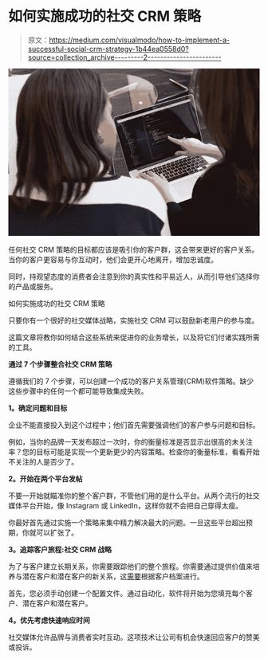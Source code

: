 # 如何实施成功的社交 CRM 策略

> 原文：<https://medium.com/visualmodo/how-to-implement-a-successful-social-crm-strategy-1b44ea0558d0?source=collection_archive---------2----------------------->

![](img/8afd78b59d33a712239fb6e22a4d0010.png)

任何社交 CRM 策略的目标都应该是吸引你的客户群，这会带来更好的客户关系。当你的客户更容易与你互动时，他们会更开心地离开，增加忠诚度。

同时，持观望态度的消费者会注意到你的真实性和平易近人，从而引导他们选择你的产品或服务。

如何实施成功的社交 CRM 策略

只要你有一个很好的社交媒体战略，实施社交 CRM 可以鼓励新老用户的参与度。

这篇文章将教你如何结合这些系统来促进你的业务增长，以及将它们付诸实践所需的工具。

**通过 7 个步骤整合社交 CRM 策略**

遵循我们的 7 个步骤，可以创建一个成功的客户关系管理(CRM)软件策略。缺少这些步骤中的任何一个都可能导致集成失败。

**1。确定问题和目标**

企业不能直接投入到这个过程中；他们首先需要强调他们的客户参与问题和目标。

例如，当你的品牌一天发布超过一次时，你的衡量标准是否显示出很高的未关注率？您的目标可能是实现一个更新更少的内容策略。检查你的衡量标准，看看开始不关注的人是否少了。

**2。开始在两个平台发帖**

不要一开始就瞄准你的整个客户群，不管他们用的是什么平台。从两个流行的社交媒体平台开始，像 Instagram 或 LinkedIn，这样你就不会把自己穿得太瘦。

你最好首先通过实施一个策略来集中精力解决最大的问题。一旦这些平台超出预期，你就可以扩张了。

**3。追踪客户旅程:社交 CRM 战略**

为了与客户建立长期关系，你需要跟踪他们的整个旅程。你需要通过提供价值来培养与潜在客户和潜在客户的新关系，这[需要](https://visualmodo.com/launching-a-branding-strategy-that-works/)根据客户档案进行。

首先，您必须手动创建一个配置文件。通过自动化，软件将开始为您填充每个客户、潜在客户和潜在客户。

**4。优先考虑快速响应时间**

社交媒体允许品牌与消费者实时互动。这项技术让公司有机会快速回应客户的赞美或投诉。